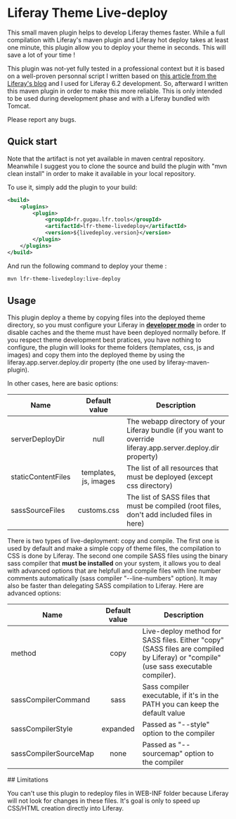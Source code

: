 # Liferay Theme Live-deploy

This small maven plugin helps to develop Liferay themes faster. While a full compilation with Liferay's maven plugin and Liferay hot deploy takes at least one minute, this plugin allow you to deploy your theme in seconds. This will save a lot of your time !

This plugin was not-yet fully tested in a professional context but it is based on a well-proven personnal script I written based on [this article from the Liferay's blog](https://web.liferay.com/fr/web/marcus.hjortzen/blog/-/blogs/fast-development-using-compass-sass-and-liferay-portal) and I used for Liferay 6.2 development. So, afterward I written this maven plugin in order to make this more reliable. This is only intended to be used during development phase and with a Liferay bundled with Tomcat.

Please report any bugs.

## Quick start

Note that the artifact is not yet available in maven central repository. Meanwhile I suggest you to clone the source and build the plugin with "mvn clean install" in order to make it available in your local repository.

To use it, simply add the plugin to your build:

```xml
<build>
	<plugins>
		<plugin>
			<groupId>fr.gugau.lfr.tools</groupId>
			<artifactId>lfr-theme-livedeploy</artifactId>
			<version>${livedeploy.version}</version>
		</plugin>
	</plugins>
</build>
```

And run the following command to deploy your theme :

```bash
mvn lfr-theme-livedeploy:live-deploy
```


## Usage

This plugin deploy a theme by copying files into the deployed theme directory, so you must configure your Liferay in **[developer mode](https://web.liferay.com/fr/community/wiki/-/wiki/Main/Liferay+Developer+Mode)** in order to disable caches and the theme must have been deployed normally before. If you respect theme development best pratices, you have nothing to configure, the plugin will looks for theme folders (templates, css, js and images) and copy them into the deployed theme by using the liferay.app.server.deploy.dir property (the one used by liferay-maven-plugin).

In other cases, here are basic options:

| Name | Default value | Description |
| ---- |:-------------:| ----------- |
| serverDeployDir | null | The webapp directory of your Liferay bundle (if you want to override liferay.app.server.deploy.dir property) |
| staticContentFiles | templates, js, images | The list of all resources that must be deployed (except css directory) |
| sassSourceFiles | customs.css | The list of SASS files that must be compiled (root files, don't add included files in here) |

There is two types of live-deployment: copy and compile. The first one is used by default and make a simple copy of theme files, the compilation to CSS is done by Liferay. The second one compile SASS files using the binary sass compiler that **must be installed** on your system, it allows you to deal with advanced options that are helpfull and compile files with line number comments automatically (sass compiler "--line-numbers" option). It may also be faster than delegating SASS compilation to Liferay. Here are advanced options:

| Name | Default value | Description |
| ---- |:-------------:| ----------- |
| method | copy | Live-deploy method for SASS files. Either "copy" (SASS files are compiled by Liferay) or "compile" (use sass executable compiler). |
| sassCompilerCommand | sass | Sass compiler executable, if it's in the PATH you can keep the default value |
| sassCompilerStyle | expanded | Passed as "--style" option to the compiler |
| sassCompilerSourceMap | none | Passed as "--sourcemap" option to the compiler |

## Limitations

You can't use this plugin to redeploy files in WEB-INF folder because Liferay will not look for changes in these files. It's goal is only to speed up CSS/HTML creation directly into Liferay.
